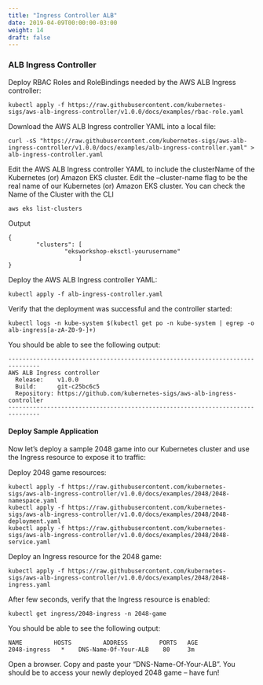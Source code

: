 ```yaml
---
title: "Ingress Controller ALB"
date: 2019-04-09T00:00:00-03:00
weight: 14
draft: false
---
```


### ALB Ingress Controller
Deploy RBAC Roles and RoleBindings needed by the AWS ALB Ingress controller:

```
kubectl apply -f https://raw.githubusercontent.com/kubernetes-sigs/aws-alb-ingress-controller/v1.0.0/docs/examples/rbac-role.yaml
```
Download the AWS ALB Ingress controller YAML into a local file:
```
curl -sS "https://raw.githubusercontent.com/kubernetes-sigs/aws-alb-ingress-controller/v1.0.0/docs/examples/alb-ingress-controller.yaml" > alb-ingress-controller.yaml
```
Edit the AWS ALB Ingress controller YAML to include the clusterName of the Kubernetes (or) Amazon EKS cluster.
Edit the –cluster-name flag to be the real name of our Kubernetes (or) Amazon EKS cluster.
You can check the Name of the Cluster with the CLI
```
aws eks list-clusters
```
Output
```
{
        "clusters": [
                "eksworkshop-eksctl-yourusername"
                    ]
}
```
Deploy the AWS ALB Ingress controller YAML:
```
kubectl apply -f alb-ingress-controller.yaml
```
Verify that the deployment was successful and the controller started:
```
kubectl logs -n kube-system $(kubectl get po -n kube-system | egrep -o alb-ingress[a-zA-Z0-9-]+)
```
You should be able to see the following output:
```
-------------------------------------------------------------------------------
AWS ALB Ingress controller
  Release:    v1.0.0
  Build:      git-c25bc6c5
  Repository: https://github.com/kubernetes-sigs/aws-alb-ingress-controller
-------------------------------------------------------------------------------
```
#### Deploy Sample Application
Now let’s deploy a sample 2048 game into our Kubernetes cluster and use the Ingress resource to expose it to traffic:

Deploy 2048 game resources:
```
kubectl apply -f https://raw.githubusercontent.com/kubernetes-sigs/aws-alb-ingress-controller/v1.0.0/docs/examples/2048/2048-namespace.yaml
kubectl apply -f https://raw.githubusercontent.com/kubernetes-sigs/aws-alb-ingress-controller/v1.0.0/docs/examples/2048/2048-deployment.yaml
kubectl apply -f https://raw.githubusercontent.com/kubernetes-sigs/aws-alb-ingress-controller/v1.0.0/docs/examples/2048/2048-service.yaml
```

Deploy an Ingress resource for the 2048 game:
```
kubectl apply -f https://raw.githubusercontent.com/kubernetes-sigs/aws-alb-ingress-controller/v1.0.0/docs/examples/2048/2048-ingress.yaml
```

After few seconds, verify that the Ingress resource is enabled:
```
kubectl get ingress/2048-ingress -n 2048-game
```
You should be able to see the following output:
```
NAME         HOSTS         ADDRESS         PORTS   AGE
2048-ingress   *    DNS-Name-Of-Your-ALB    80     3m
```
Open a browser. Copy and paste your “DNS-Name-Of-Your-ALB”. You should be to access your newly deployed 2048 game – have fun!
